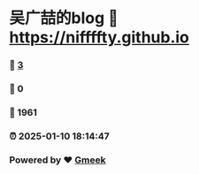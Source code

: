 # 吴广喆的blog :link: https://niffffty.github.io 
### :page_facing_up: [3](https://niffffty.github.io/tag.html) 
### :speech_balloon: 0 
### :hibiscus: 1961 
### :alarm_clock: 2025-01-10 18:14:47 
### Powered by :heart: [Gmeek](https://github.com/Meekdai/Gmeek)
